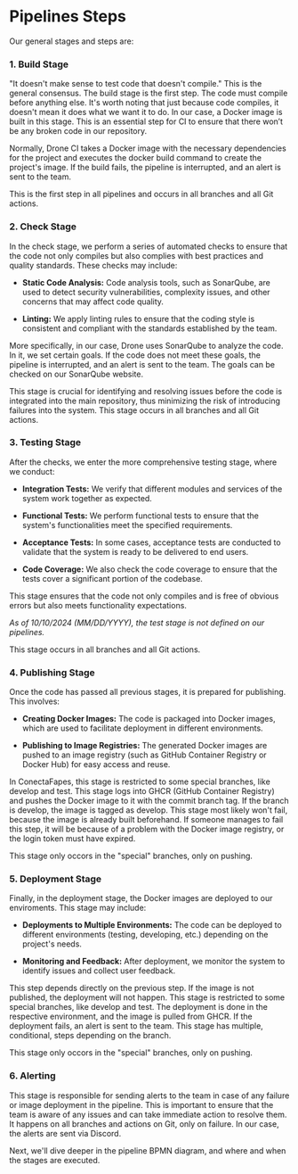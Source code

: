 # Pipelines Steps

Our general stages and steps are:

### 1. Build Stage
"It doesn't make sense to test code that doesn't compile." This is the general consensus. The build stage is the first step. The code must compile before anything else. It's worth noting that just because code compiles, it doesn't mean it does what we want it to do. In our case, a Docker image is built in this stage. This is an essential step for CI to ensure that there won’t be any broken code in our repository.

Normally, Drone CI takes a Docker image with the necessary dependencies for the project and executes the docker build command to create the project's image. If the build fails, the pipeline is interrupted, and an alert is sent to the team.

This is the first step in all pipelines and occurs in all branches and all Git actions.

### 2. Check Stage
In the check stage, we perform a series of automated checks to ensure that the code not only compiles but also complies with best practices and quality standards. These checks may include:

- **Static Code Analysis:** Code analysis tools, such as SonarQube, are used to detect security vulnerabilities, complexity issues, and other concerns that may affect code quality.

- **Linting:** We apply linting rules to ensure that the coding style is consistent and compliant with the standards established by the team.

More specifically, in our case, Drone uses SonarQube to analyze the code. In it, we set certain goals. If the code does not meet these goals, the pipeline is interrupted, and an alert is sent to the team. The goals can be checked on our SonarQube website.

This stage is crucial for identifying and resolving issues before the code is integrated into the main repository, thus minimizing the risk of introducing failures into the system. This stage occurs in all branches and all Git actions.

### 3. Testing Stage
After the checks, we enter the more comprehensive testing stage, where we conduct:

- **Integration Tests:** We verify that different modules and services of the system work together as expected.

- **Functional Tests:** We perform functional tests to ensure that the system's functionalities meet the specified requirements.

- **Acceptance Tests:** In some cases, acceptance tests are conducted to validate that the system is ready to be delivered to end users.

- **Code Coverage:** We also check the code coverage to ensure that the tests cover a significant portion of the codebase.

This stage ensures that the code not only compiles and is free of obvious errors but also meets functionality expectations. 

_As of 10/10/2024 (MM/DD/YYYY), the test stage is not defined on our pipelines._

This stage occurs in all branches and all Git actions. 

### 4. Publishing Stage
Once the code has passed all previous stages, it is prepared for publishing. This involves:

- **Creating Docker Images:** The code is packaged into Docker images, which are used to facilitate deployment in different environments.

- **Publishing to Image Registries:** The generated Docker images are pushed to an image registry (such as GitHub Container Registry or Docker Hub) for easy access and reuse.

In ConectaFapes, this stage is restricted to some special branches, like develop and test. This stage logs into GHCR (GitHub Container Registry) and pushes the Docker image to it with the commit branch tag. If the branch is develop, the image is tagged as develop. This stage most likely won't fail, because the image is already built beforehand. If someone manages to fail this step, it will be because of a problem with the Docker image registry, or the login token must have expired.

This stage only occors in the "special" branches, only on pushing.

### 5. Deployment Stage
Finally, in the deployment stage, the Docker images are deployed to our enviroments. This stage may include:

- **Deployments to Multiple Environments:** The code can be deployed to different environments (testing, developing, etc.) depending on the project's needs.

- **Monitoring and Feedback:** After deployment, we monitor the system to identify issues and collect user feedback.

This step depends directly on the previous step. If the image is not published, the deployment will not happen. This stage is restricted to some special branches, like develop and test. The deployment is done in the respective environment, and the image is pulled from GHCR. If the deployment fails, an alert is sent to the team. This stage has multiple, conditional, steps depending on the branch.

This stage only occors in the "special" branches, only on pushing.

### 6. Alerting
This stage is responsible for sending alerts to the team in case of any failure or image deployment in the pipeline. This is important to ensure that the team is aware of any issues and can take immediate action to resolve them. It happens on all branches and actions on Git, only on failure. In our case, the alerts are sent via Discord.


Next, we'll dive deeper in the pipeline BPMN diagram, and where and when the stages are executed.